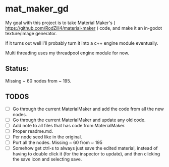 # mat_maker_gd

My goal with this project is to take Material Maker's ( https://github.com/RodZill4/material-maker ) code,
and make it an in-godot texture/image generator.

If it turns out well I'll probably turn it into a c++ engine module eventually.

Multi threading uses my threadpool engine module for now.

## Status:

Missing ~ 60 nodes from ~ 195.

## TODOS

- [ ] Go through the current MaterialMaker and add the code from all the new nodes.
- [ ] Go through the current MaterialMaker and update any old code.
- [ ] Add note to all files that has code from MaterialMaker.
- [ ] Proper readme.md.
- [ ] Per node seed like in the original.
- [ ] Port all the nodes. Missing ~ 60 from ~ 195
- [ ] Somehow get ctrl-s to always just save the edited material, instead of having to double click it (for the inspector to update), and then clicking the save icon and selecting save.
